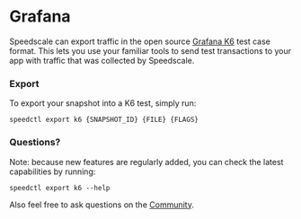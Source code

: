 # Grafana

Speedscale can export traffic in the open source [Grafana K6](https://github.com/grafana/k6) test case format. This lets you use your familiar tools to send test transactions to your app with traffic that was collected by Speedscale.

### Export

To export your snapshot into a K6 test, simply run:

```
speedctl export k6 {SNAPSHOT_ID} {FILE} {FLAGS}
```

### Questions?

Note: because new features are regularly added, you can check the latest capabilities by running:

```
speedctl export k6 --help
```

Also feel free to ask questions on the [Community](https://slack.speedscale.com).
